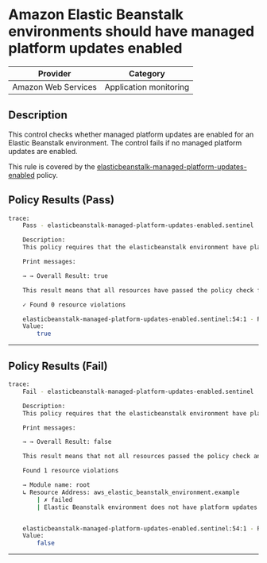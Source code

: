 #  Amazon Elastic Beanstalk environments should have managed platform updates enabled

| Provider            | Category                    |
|---------------------|-----------------------------|
| Amazon Web Services | Application monitoring      |

## Description

This control checks whether managed platform updates are enabled for an Elastic Beanstalk environment. The control fails if no managed platform updates are enabled.

This rule is covered by the [elasticbeanstalk-managed-platform-updates-enabled](../../policies/elasticbeanstalk-managed-platform-updates-enabled.sentinel) policy.

## Policy Results (Pass)
```bash
trace:
    Pass - elasticbeanstalk-managed-platform-updates-enabled.sentinel

    Description:
    This policy requires that the elasticbeanstalk environment have platform updates enabled

    Print messages:

    → → Overall Result: true

    This result means that all resources have passed the policy check for the policy elasticbeanstalk-managed-platform-updates-enabled.

    ✓ Found 0 resource violations

    elasticbeanstalk-managed-platform-updates-enabled.sentinel:54:1 - Rule "main"
    Value:
        true
```

---

## Policy Results (Fail)
```bash
trace:
    Fail - elasticbeanstalk-managed-platform-updates-enabled.sentinel

    Description:
    This policy requires that the elasticbeanstalk environment have platform updates enabled

    Print messages:

    → → Overall Result: false

    This result means that not all resources passed the policy check and the protected behavior is not allowed for the policy elasticbeanstalk-managed-platform-updates-enabled.

    Found 1 resource violations

    → Module name: root
    ↳ Resource Address: aws_elastic_beanstalk_environment.example
        | ✗ failed
        | Elastic Beanstalk environment does not have platform updates enabled. Refer to https://docs.aws.amazon.com/securityhub/latest/userguide/elasticbeanstalk-controls.html#elasticbeanstalk-2 for more details.


    elasticbeanstalk-managed-platform-updates-enabled.sentinel:54:1 - Rule "main"
    Value:
        false
```

---